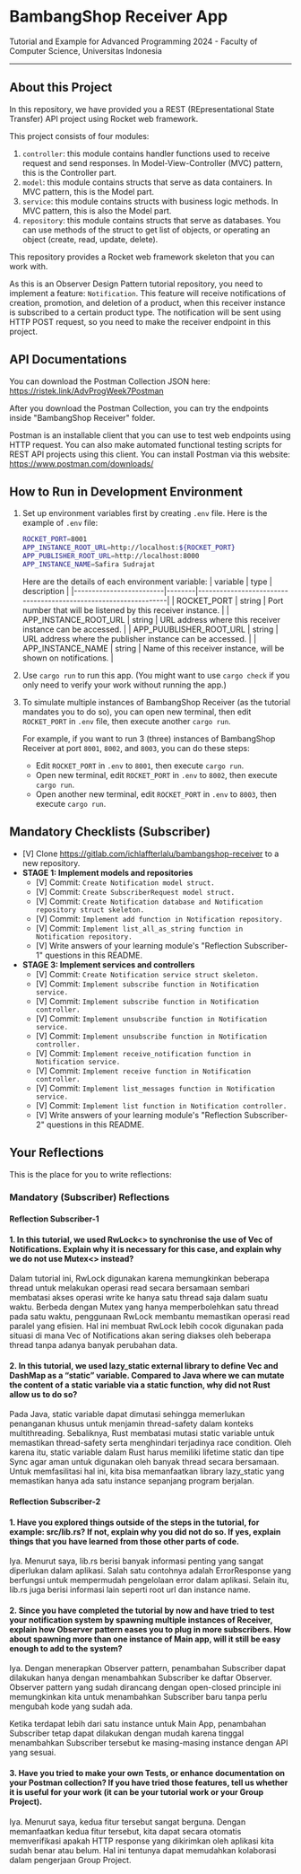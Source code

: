 # BambangShop Receiver App
Tutorial and Example for Advanced Programming 2024 - Faculty of Computer Science, Universitas Indonesia

---

## About this Project
In this repository, we have provided you a REST (REpresentational State Transfer) API project using Rocket web framework.

This project consists of four modules:
1.  `controller`: this module contains handler functions used to receive request and send responses.
    In Model-View-Controller (MVC) pattern, this is the Controller part.
2.  `model`: this module contains structs that serve as data containers.
    In MVC pattern, this is the Model part.
3.  `service`: this module contains structs with business logic methods.
    In MVC pattern, this is also the Model part.
4.  `repository`: this module contains structs that serve as databases.
    You can use methods of the struct to get list of objects, or operating an object (create, read, update, delete).

This repository provides a Rocket web framework skeleton that you can work with.

As this is an Observer Design Pattern tutorial repository, you need to implement a feature: `Notification`.
This feature will receive notifications of creation, promotion, and deletion of a product, when this receiver instance is subscribed to a certain product type.
The notification will be sent using HTTP POST request, so you need to make the receiver endpoint in this project.

## API Documentations

You can download the Postman Collection JSON here: https://ristek.link/AdvProgWeek7Postman

After you download the Postman Collection, you can try the endpoints inside "BambangShop Receiver" folder.

Postman is an installable client that you can use to test web endpoints using HTTP request.
You can also make automated functional testing scripts for REST API projects using this client.
You can install Postman via this website: https://www.postman.com/downloads/

## How to Run in Development Environment
1.  Set up environment variables first by creating `.env` file.
    Here is the example of `.env` file:
    ```bash
    ROCKET_PORT=8001
    APP_INSTANCE_ROOT_URL=http://localhost:${ROCKET_PORT}
    APP_PUBLISHER_ROOT_URL=http://localhost:8000
    APP_INSTANCE_NAME=Safira Sudrajat
    ```
    Here are the details of each environment variable:
    | variable                | type   | description                                                     |
    |-------------------------|--------|-----------------------------------------------------------------|
    | ROCKET_PORT             | string | Port number that will be listened by this receiver instance.    |
    | APP_INSTANCE_ROOT_URL   | string | URL address where this receiver instance can be accessed.       |
    | APP_PUUBLISHER_ROOT_URL | string | URL address where the publisher instance can be accessed.       |
    | APP_INSTANCE_NAME       | string | Name of this receiver instance, will be shown on notifications. |
2.  Use `cargo run` to run this app.
    (You might want to use `cargo check` if you only need to verify your work without running the app.)
3.  To simulate multiple instances of BambangShop Receiver (as the tutorial mandates you to do so),
    you can open new terminal, then edit `ROCKET_PORT` in `.env` file, then execute another `cargo run`.

    For example, if you want to run 3 (three) instances of BambangShop Receiver at port `8001`, `8002`, and `8003`, you can do these steps:
    -   Edit `ROCKET_PORT` in `.env` to `8001`, then execute `cargo run`.
    -   Open new terminal, edit `ROCKET_PORT` in `.env` to `8002`, then execute `cargo run`.
    -   Open another new terminal, edit `ROCKET_PORT` in `.env` to `8003`, then execute `cargo run`.

## Mandatory Checklists (Subscriber)
-   [V] Clone https://gitlab.com/ichlaffterlalu/bambangshop-receiver to a new repository.
-   **STAGE 1: Implement models and repositories**
    -   [V] Commit: `Create Notification model struct.`
    -   [V] Commit: `Create SubscriberRequest model struct.`
    -   [V] Commit: `Create Notification database and Notification repository struct skeleton.`
    -   [V] Commit: `Implement add function in Notification repository.`
    -   [V] Commit: `Implement list_all_as_string function in Notification repository.`
    -   [V] Write answers of your learning module's "Reflection Subscriber-1" questions in this README.
-   **STAGE 3: Implement services and controllers**
    -   [V] Commit: `Create Notification service struct skeleton.`
    -   [V] Commit: `Implement subscribe function in Notification service.`
    -   [V] Commit: `Implement subscribe function in Notification controller.`
    -   [V] Commit: `Implement unsubscribe function in Notification service.`
    -   [V] Commit: `Implement unsubscribe function in Notification controller.`
    -   [V] Commit: `Implement receive_notification function in Notification service.`
    -   [V] Commit: `Implement receive function in Notification controller.`
    -   [V] Commit: `Implement list_messages function in Notification service.`
    -   [V] Commit: `Implement list function in Notification controller.`
    -   [V] Write answers of your learning module's "Reflection Subscriber-2" questions in this README.

## Your Reflections
This is the place for you to write reflections:

### Mandatory (Subscriber) Reflections

#### Reflection Subscriber-1
#### 1. In this tutorial, we used RwLock<> to synchronise the use of Vec of Notifications. Explain why it is necessary for this case, and explain why we do not use Mutex<> instead?
Dalam tutorial ini, RwLock digunakan karena memungkinkan beberapa thread untuk melakukan operasi read secara bersamaan sembari membatasi akses operasi write ke hanya satu thread saja dalam suatu waktu. Berbeda dengan Mutex yang hanya memperbolehkan satu thread pada satu waktu, penggunaan RwLock membantu memastikan operasi read paralel yang efisien. Hal ini membuat RwLock lebih cocok digunakan pada situasi di mana Vec of Notifications akan sering diakses oleh beberapa thread tanpa adanya banyak perubahan data.

#### 2. In this tutorial, we used lazy_static external library to define Vec and DashMap as a “static” variable. Compared to Java where we can mutate the content of a static variable via a static function, why did not Rust allow us to do so?
Pada Java, static variable dapat dimutasi sehingga memerlukan penanganan khusus untuk menjamin thread-safety dalam konteks multithreading. Sebaliknya, Rust membatasi mutasi static variable untuk memastikan thread-safety serta menghindari terjadinya race condition. Oleh karena itu, static variable dalam Rust harus memiliki lifetime static dan tipe Sync agar aman untuk digunakan oleh banyak thread secara bersamaan. Untuk memfasilitasi hal ini, kita bisa memanfaatkan library lazy_static yang memastikan hanya ada satu instance sepanjang program berjalan. 

#### Reflection Subscriber-2
#### 1. Have you explored things outside of the steps in the tutorial, for example: src/lib.rs? If not, explain why you did not do so. If yes, explain things that you have learned from those other parts of code.
Iya. Menurut saya, lib.rs berisi banyak informasi penting yang sangat diperlukan dalam aplikasi. Salah satu contohnya adalah ErrorResponse yang berfungsi untuk mempermudah pengelolaan error dalam aplikasi. Selain itu, lib.rs juga berisi informasi lain seperti root url dan instance name.

#### 2. Since you have completed the tutorial by now and have tried to test your notification system by spawning multiple instances of Receiver, explain how Observer pattern eases you to plug in more subscribers. How about spawning more than one instance of Main app, will it still be easy enough to add to the system?
Iya. Dengan menerapkan Observer pattern, penambahan Subscriber dapat dilakukan hanya dengan menambahkan Subscriber ke daftar Observer. Observer pattern yang sudah dirancang dengan open-closed principle ini memungkinkan kita untuk menambahkan Subscriber baru tanpa perlu mengubah kode yang sudah ada. 

Ketika terdapat lebih dari satu instance untuk Main App, penambahan Subscriber tetap dapat dilakukan dengan mudah karena tinggal menambahkan Subscriber tersebut ke masing-masing instance dengan API yang sesuai.

#### 3. Have you tried to make your own Tests, or enhance documentation on your Postman collection? If you have tried those features, tell us whether it is useful for your work (it can be your tutorial work or your Group Project).
Iya. Menurut saya, kedua fitur tersebut sangat berguna. Dengan memanfaatkan kedua fitur tersebut, kita dapat secara otomatis memverifikasi apakah HTTP response yang dikirimkan oleh aplikasi kita sudah benar atau belum. Hal ini tentunya dapat memudahkan kolaborasi dalam pengerjaan Group Project.